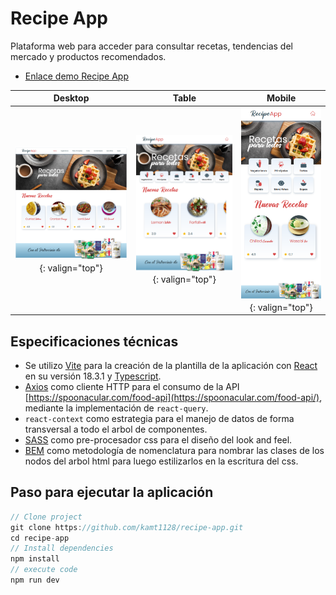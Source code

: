 # Recipe App

Plataforma web para acceder para consultar recetas, tendencias del mercado y productos recomendados.
- [Enlace demo Recipe App](https://kamt1128.github.io/recipe-app/)

| Desktop | Table | Mobile |
| :---: | :---: | :---: |
| ![Screen shot](src/assets/images/screen-shot-desktop.png){: valign="top"} | ![Screen shot](src/assets/images/screen-shot-table.png){: valign="top"} | ![Screen shot](src/assets/images/screen-shot-mobile.png){: valign="top"} |

## Especificaciones técnicas

- Se utilizo [Vite](https://github.com/vitejs) para la creación de la plantilla de la aplicación con [React](https://es.react.dev/) en su versión 18.3.1 y [Typescript](https://www.typescriptlang.org/).
- [Axios](https://axios-http.com/es/docs/intro) como cliente HTTP para el consumo de la API [https://spoonacular.com/food-api](https://spoonacular.com/food-api/), mediante la implementación de `react-query`.
- `react-context` como estrategia para el manejo de datos de forma transversal a todo el arbol de componentes.
- [SASS](https://sass-lang.com/) como pre-procesador css para el diseño del look and feel.
- [BEM](https://getbem.com/) como metodología de nomenclatura para nombrar las clases de los nodos del arbol html para luego estilizarlos en la escritura del css.

## Paso para ejecutar la aplicación
```js
// Clone project
git clone https://github.com/kamt1128/recipe-app.git
cd recipe-app
// Install dependencies
npm install
// execute code
npm run dev
```
